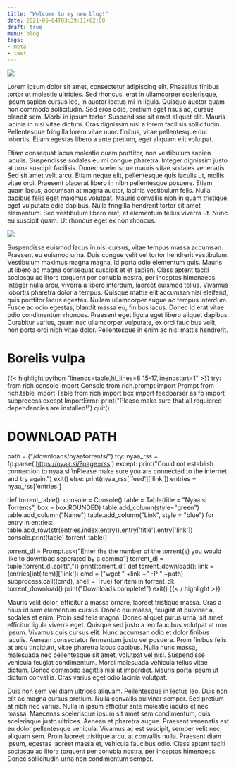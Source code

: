 ```yaml
---
title: "Welcome to my new blog!"
date: 2021-06-04T03:39:11+02:00
draft: true
menu: blog
tags: 
- meta
- test 
---
```


![](https://share.dmca.gripe/CbfjEqPIXda2eC9Q.png)

Lorem ipsum dolor sit amet, consectetur adipiscing elit. Phasellus finibus tortor ut molestie ultricies. Sed rhoncus, erat in ullamcorper scelerisque, ipsum sapien cursus leo, in auctor lectus mi in ligula. Quisque auctor quam non commodo sollicitudin. Sed eros odio, pretium eget risus ac, cursus blandit sem. Morbi in ipsum tortor. Suspendisse sit amet aliquet elit. Mauris lacinia in nisi vitae dictum. Cras dignissim nisl a lorem facilisis sollicitudin. Pellentesque fringilla lorem vitae nunc finibus, vitae pellentesque dui lobortis. Etiam egestas libero a ante pretium, eget aliquam elit volutpat.

Etiam consequat lacus molestie quam porttitor, non vestibulum sapien iaculis. Suspendisse sodales eu mi congue pharetra. Integer dignissim justo at urna suscipit facilisis. Donec scelerisque mauris vitae sodales venenatis. Sed sit amet velit arcu. Etiam neque elit, pellentesque quis iaculis ut, mollis vitae orci. Praesent placerat libero in nibh pellentesque posuere. Etiam quam lacus, accumsan at magna auctor, lacinia vestibulum felis. Nulla dapibus felis eget maximus volutpat. Mauris convallis nibh in quam tristique, eget vulputate odio dapibus. Nulla fringilla hendrerit tortor sit amet elementum. Sed vestibulum libero erat, et elementum tellus viverra ut. Nunc eu suscipit quam. Ut rhoncus eget ex non rhoncus.

![](https://share.dmca.gripe/1ISLV8ZvDXM7N6WM.png)

Suspendisse euismod lacus in nisi cursus, vitae tempus massa accumsan. Praesent eu euismod urna. Duis congue velit vel tortor hendrerit vestibulum. Vestibulum maximus magna magna, id porta odio elementum quis. Mauris ut libero ac magna consequat suscipit et et sapien. Class aptent taciti sociosqu ad litora torquent per conubia nostra, per inceptos himenaeos. Integer nulla arcu, viverra a libero interdum, laoreet euismod tellus. Vivamus lobortis pharetra dolor a tempus. Quisque mattis elit accumsan nisi eleifend, quis porttitor lacus egestas. Nullam ullamcorper augue ac tempus interdum. Fusce ac odio egestas, blandit massa eu, finibus lacus. Donec id erat vitae odio condimentum rhoncus. Praesent eget ligula eget libero aliquet dapibus. Curabitur varius, quam nec ullamcorper vulputate, ex orci faucibus velit, non porta orci nibh vitae dolor. Pellentesque in enim ac nisl mattis hendrerit.

# Borelis vulpa

{{< highlight python "linenos=table,hl_lines=8 15-17,linenostart=1" >}}
try:
    from rich.console import Console
    from rich.prompt import Prompt
    from rich.table import Table
    from rich import box
    import feedparser as fp
    import subprocess
except ImportError:
    print("Please make sure that all requiered dependancies are installed!")
    quit() 
# DOWNLOAD PATH
path = ("/downloads/nyaatorrents/")
try:
    nyaa_rss = fp.parse('https://nyaa.si/?page=rss')
except:
    print("Could not establish connection to nyaa.si.\nPlease make sure you are connected to the internet and try again.")
    exit()
else:
    print(nyaa_rss['feed']['link'])
    entries = nyaa_rss['entries']
    
def torrent_table():
    console = Console()
    table = Table(title = "Nyaa.si Torrents", box = box.ROUNDED)
    table.add_column(style="green")
    table.add_column("Name")
    table.add_column("Link", style = "blue")
    for entry in entries:
        table.add_row(str(entries.index(entry)),entry['title'],entry['link'])
    console.print(table)
torrent_table()

torrent_dl = Prompt.ask("Enter the the number of the torrent(s) you would like to download seperated by a comma")
torrent_dl = tuple(torrent_dl.split(","))
print(torrent_dl)
def torrent_download():
        link = (entries[int(item)]['link'])
        cmd = ("wget " +link +" -P " +path)
        subprocess.call((cmd), shell = True)
for item in torrent_dl:
    torrent_download()
print("Downloads complete!")
exit()
{{< / highlight >}}

Mauris velit dolor, efficitur a massa ornare, laoreet tristique massa. Cras a risus id sem elementum cursus. Donec dui massa, feugiat at pulvinar a, sodales et enim. Proin sed felis magna. Donec aliquet purus urna, sit amet efficitur ligula viverra eget. Quisque sed justo a leo faucibus volutpat at non ipsum. Vivamus quis cursus elit. Nunc accumsan odio et dolor finibus iaculis. Aenean consectetur fermentum justo vel posuere. Proin finibus felis at arcu tincidunt, vitae pharetra lacus dapibus. Nulla nunc massa, malesuada nec pellentesque sit amet, volutpat vel nisi. Suspendisse vehicula feugiat condimentum. Morbi malesuada vehicula tellus vitae dictum. Donec commodo sagittis nisi ut imperdiet. Mauris porta ipsum ut dictum convallis. Cras varius eget odio lacinia volutpat.

Duis non sem vel diam ultrices aliquam. Pellentesque in lectus leo. Duis non elit ac magna cursus pretium. Nulla convallis pulvinar semper. Sed pretium at nibh nec varius. Nulla in ipsum efficitur ante molestie iaculis et nec massa. Maecenas scelerisque ipsum sit amet sem condimentum, quis scelerisque justo ultrices. Aenean et pharetra augue. Praesent venenatis est eu dolor pellentesque vehicula. Vivamus ac est suscipit, semper velit nec, aliquam sem. Proin laoreet tristique arcu, at convallis nulla. Praesent diam ipsum, egestas laoreet massa et, vehicula faucibus odio. Class aptent taciti sociosqu ad litora torquent per conubia nostra, per inceptos himenaeos. Donec sollicitudin urna non condimentum semper.
